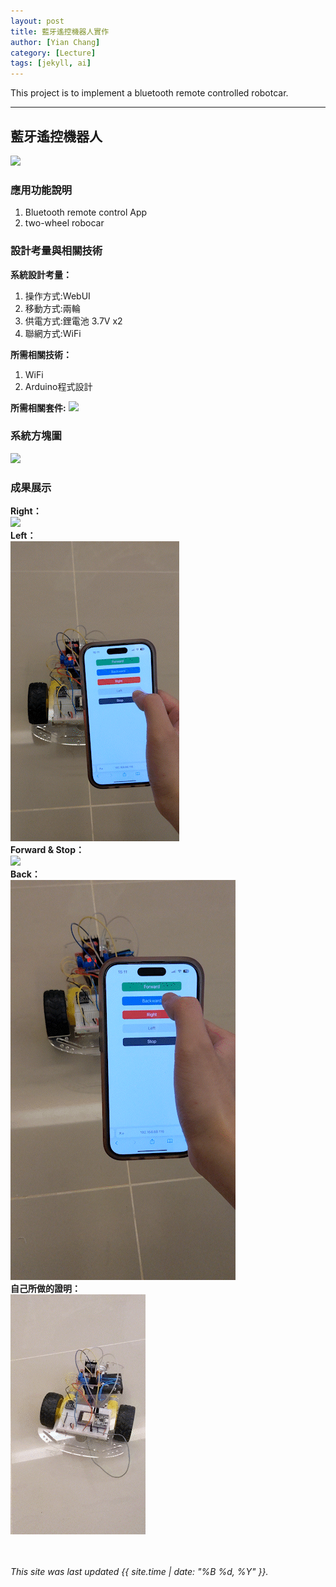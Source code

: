 ```yaml
---
layout: post
title: 藍牙遙控機器人實作
author: [Yian Chang]
category: [Lecture]
tags: [jekyll, ai]
---
```


This project is to implement a bluetooth remote controlled robotcar.

---
## 藍牙遙控機器人
![](https://github.com/rkuo2023/MCU-project/blob/main/images/ESP32_RoboCar.jpg?raw=true)


### 應用功能說明
1. Bluetooth remote control App 
2. two-wheel robocar

### 設計考量與相關技術
**系統設計考量：**<br>
1. 操作方式:WebUI
2. 移動方式:兩輪 
3. 供電方式:鋰電池 3.7V x2
4. 聯網方式:WiFi

**所需相關技術：**
1. WiFi 
2. Arduino程式設計

**所需相關套件:**
![](https://image.ruten.com.tw/g2/8/d4/16/21440347657238_872.jpg)

### 系統方塊圖
![](https://github.com/rkuo2000/MCU-course/blob/main/images/FutureHome_kitchen_robot.png?raw=true)
### 成果展示
**Right：**<br>
![](https://github.com/Ian1121023/MCU-project/blob/main/images/right.gif?raw=true)<br>
**Left：**<br>
![](https://github.com/Ian1121023/MCU-project/blob/main/images/left.gif?raw=true)<br>
**Forward & Stop：**<br>
![](https://github.com/Ian1121023/MCU-project/blob/main/images/forward_stop.gif?raw=true)<br>
**Back：**<br>
![](https://github.com/Ian1121023/MCU-project/blob/main/images/back.gif?raw=true)<br>
**自己所做的證明：**<br>
![](https://github.com/Ian1121023/MCU-project/blob/main/images/prove.gif?raw=true)<br>
<br>
<br>

*This site was last updated {{ site.time | date: "%B %d, %Y" }}.*


